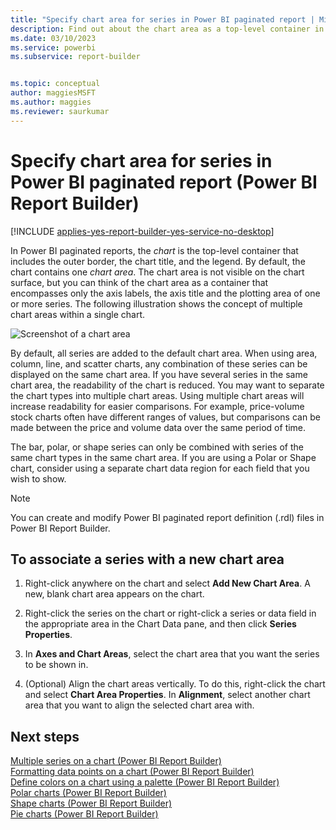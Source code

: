 ```yaml
---
title: "Specify chart area for series in Power BI paginated report | Microsoft Docs"
description: Find out about the chart area as a top-level container in a Power BI paginated report that includes the outer border, the chart title, and the legend in Power BI Report Builder.
ms.date: 03/10/2023
ms.service: powerbi
ms.subservice: report-builder


ms.topic: conceptual
author: maggiesMSFT
ms.author: maggies
ms.reviewer: saurkumar
---
```

# Specify chart area for series in Power BI paginated report (Power BI Report Builder)
[!INCLUDE [applies-yes-report-builder-yes-service-no-desktop](../../../includes/applies-yes-report-builder-yes-service-no-desktop.md)]

  In Power BI paginated reports, the *chart* is the top-level container that includes the outer border, the chart title, and the legend. By default, the chart contains one *chart area*. The chart area is not visible on the chart surface, but you can think of the chart area as a container that encompasses only the axis labels, the axis title and the plotting area of one or more series. The following illustration shows the concept of multiple chart areas within a single chart.  
  
 ![Screenshot of a chart area](../media/paginated-reports-visualizations/chart-areas-diagram.gif "Shows a diagram of a chart area")  
  
 By default, all series are added to the default chart area. When using area, column, line, and scatter charts, any combination of these series can be displayed on the same chart area. If you have several series in the same chart area, the readability of the chart is reduced. You may want to separate the chart types into multiple chart areas. Using multiple chart areas will increase readability for easier comparisons. For example, price-volume stock charts often have different ranges of values, but comparisons can be made between the price and volume data over the same period of time.  
  
 The bar, polar, or shape series can only be combined with series of the same chart types in the same chart area. If you are using a Polar or Shape chart, consider using a separate chart data region for each field that you wish to show.  
  
> [!NOTE]  
>  You can create and modify Power BI paginated report definition (.rdl) files in Power BI Report Builder.
  
## To associate a series with a new chart area  
  
1.  Right-click anywhere on the chart and select **Add New Chart Area**. A new, blank chart area appears on the chart.  
  
2.  Right-click the series on the chart or right-click a series or data field in the appropriate area in the Chart Data pane, and then click **Series Properties**.  
  
3.  In **Axes and Chart Areas**, select the chart area that you want the series to be shown in.  
  
4.  (Optional) Align the chart areas vertically. To do this, right-click the chart and select **Chart Area Properties**. In **Alignment**, select another chart area that you want to align the selected chart area with.  
  
## Next steps  
 [Multiple series on a chart &#40;Power BI Report Builder&#41;](/sql/reporting-services/report-design/multiple-series-on-a-chart-report-builder-and-ssrs)   
 [Formatting data points on a chart &#40;Power BI Report Builder&#41;](/sql/reporting-services/report-design/formatting-data-points-on-a-chart-report-builder-and-ssrs)   
 [Define colors on a chart using a palette &#40;Power BI Report Builder&#41;](/sql/reporting-services/report-design/define-colors-on-a-chart-using-a-palette-report-builder-and-ssrs)   
 [Polar charts &#40;Power BI Report Builder&#41;](/sql/reporting-services/report-design/polar-charts-report-builder-and-ssrs)   
 [Shape charts &#40;Power BI Report Builder&#41;](/sql/reporting-services/report-design/shape-charts-report-builder-and-ssrs)   
 [Pie charts &#40;Power BI Report Builder&#41;](/sql/reporting-services/report-design/pie-charts-report-builder-and-ssrs)  
  
  
